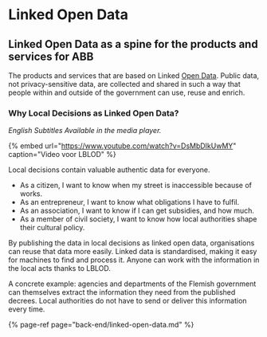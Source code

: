 # Linked Open Data

## Linked Open Data as a spine for the products and services for ABB

The products and services that are based on Linked [Open Data](https://5stardata.info/en/). Public data, not privacy-sensitive data, are collected and shared in such a way that people within and outside of the government can use, reuse and enrich.

### Why Local Decisions as Linked Open Data?

_English Subtitles Available in the media player._

{% embed url="https://www.youtube.com/watch?v=DsMbDIkUwMY" caption="Video voor LBLOD" %}

Local decisions contain valuable authentic data for everyone.

* As a citizen, I want to know when my street is inaccessible because of works.
* As an entrepreneur, I want to know what obligations I have to fulfil.
* As an association, I want to know if I can get subsidies, and how much.
* As a member of civil society, I want to know how local authorities shape their cultural policy.

By publishing the data in local decisions as linked open data, organisations can reuse that data more easily. Linked data is standardised, making it easy for machines to find and process it. Anyone can work with the information in the local acts thanks to LBLOD.

A concrete example: agencies and departments of the Flemish government can themselves extract the information they need from the published decrees. Local authorities do not have to send or deliver this information every time.

{% page-ref page="back-end/linked-open-data.md" %}



